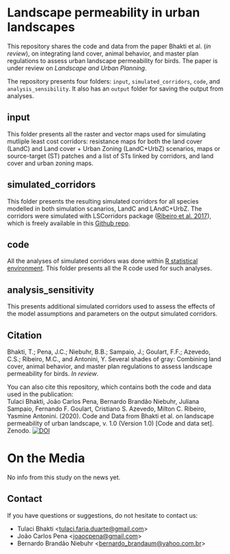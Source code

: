# Landscape permeability in urban landscapes

This repository shares the code and data from the paper Bhakti et al. (*in review*), on integrating land cover, animal behavior, and master plan regulations to assess urban landscape permeability for birds. The paper is under review on *Landscape and Urban Planning*.

The repository presents four folders: `input`, `simulated_corridors`, `code`, and `analysis_sensibility`. It also has an `output` folder for saving the output from analyses.

## input

This folder presents all the raster and vector maps used for simulating mutliple least cost corridors: resistance maps for both the land cover (LandC) and Land cover + Urban Zoning (LandC+UrbZ) scenarios, maps or source-target (ST) patches and a list of STs linked by corridors, and land cover and urban zoning maps.

## simulated_corridors

This folder presents the resulting simulated corridors for all species modelled in both simulation scanarios, LandC and LAndC+UrbZ. The corridors were simulated with LSCorridors package ([Ribeiro et al. 2017](https://besjournals.onlinelibrary.wiley.com/doi/full/10.1111/2041-210X.12750)), which is freely available in this [Github repo](https://github.com/LEEClab/LS_CORRIDORS).

## code

All the analyses of simulated corridors was done within [R statistical environment](https://www.r-project.org/). This folder presents all the R code used for such analyses.

## analysis_sensitivity

This presents additional simulated corridors used to assess the effects of the model assumptions and parameters on the output simulated corridors.

## Citation

Bhakti, T.; Pena, J.C.; Niebuhr, B.B.; Sampaio, J.; Goulart, F.F.; Azevedo, C.S.; Ribeiro, M.C., and Antonini, Y. Several shades of gray: Combining land cover, animal behavior, and master plan regulations to assess landscape permeability for birds. *In review*.

You can also cite this repository, which contains both the code and data used in the publication:  
Tulaci Bhakti, João Carlos Pena, Bernardo Brandão Niebuhr, Juliana Sampaio, Fernando F. Goulart, Cristiano S. Azevedo, Milton C. Ribeiro, Yasmine Antonini. (2020). Code and Data from Bhakti et al. on landscape permeability of urban landscape, v. 1.0 (Version 1.0) [Code and data set]. Zenodo. 
[![DOI](https://zenodo.org/badge/225414362.svg)](https://zenodo.org/badge/latestdoi/225414362)

# On the Media

No info from this study on the news yet.

## Contact

If you have questions or suggestions, do not hesitate to contact us:
+ Tulaci Bhakti <<tulaci.faria.duarte@gmail.com>>  
+ João Carlos Pena <<joaocpena@gmail.com>>  
+ Bernardo Brandão Niebuhr <<bernardo_brandaum@yahoo.com.br>>  

